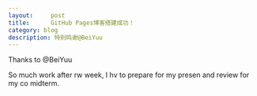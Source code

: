 ```yaml
---
layout:     post
title:      GitHub Pages博客搭建成功！
category: blog
description: 特别鸣谢@BeiYuu
---
```


Thanks to @BeiYuu

So much work after rw week, I hv to prepare for my presen and review for my co midterm.